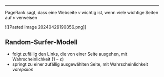 
---
PageRank sagt, dass eine Webseite $v$ wichtig ist, wenn viele wichtige Seiten auf $v$ verweisen

![[Pasted image 20240429190356.png]]

## Random-Surfer-Modell
- folgt zufällig den Links, die von einer Seite ausgehen, mit Wahrscheinlichkeit $(1-\varepsilon)$ 
- springt zu einer zufällig ausgewählten Seite, mit Wahrscheinlichkeit $varepsilon$